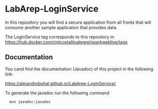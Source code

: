 # LabArep-LoginService

In this repository you will find a secure application from all fronts that will consume another sample application that provides data.

The LoginService tag corresponds to this repository in https://hub.docker.com/r/elcostalitoalegre/sparkweblive/tags

## Documentation

You cand find the documentation (Javadoc) of this project in the following link:

https://alejandrobohal.github.io/LabArep-LoginService/.

To generate the javadoc run the following command



```
  mvn javadoc:javadoc

```




